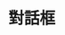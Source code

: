 # 對話框

[<dialog>](https://developer.mozilla.org/zh-CN/docs/Web/HTML/Element/dialog)

HTML 5.2 規範提供了 <dialog>  元素來創建對話框。

`<dialog>` 元素默認是隱藏的。添加 `open` 屬性即可顯示。

```js
<dialog open>
  <h2>Dialog Title</h2>
  <p>Dialog content and other stuff will go here</p>
</dialog>
```
